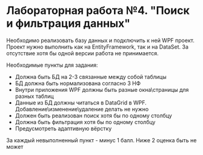 # Лабораторная работа №4. "Поиск и фильтрация данных"

Необходимо реализовать базу данных и подключить к ней WPF проект. Проект нужно выполнить как на EntityFramework, так и на DataSet. За отсутствие хотя бы одной версии работа не принимается.

Необходимые пункты для задания:
* Должна быть БД на 2-3 связанные между собой таблицы
* БД должна быть нормализована согласно 3 НФ
* Внутри приложения WPF должны быть разные окна\страницы для разных таблиц
* Данные из БД должны читаться в DataGrid в WPF. Добавление\изменение\удаление делать не нужно
* Должен быть реализован поиск хотя бы по одному столбцу
* Должна быть фильтрация хотя бы по одному столбцу
* Предусмотреть адаптивную вёрстку 

За каждый невыполненный пункт - минус 1 балл. Ниже 2 оценка быть не может
